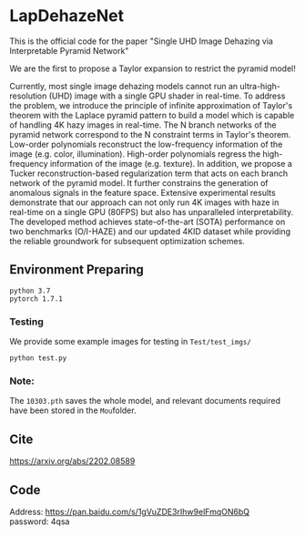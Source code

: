 # LapDehazeNet

This is the official code for the paper "Single UHD Image Dehazing via Interpretable Pyramid Network"

We are the first to propose a Taylor expansion to restrict the pyramid model!

Currently, most single image dehazing models cannot run an ultra-high-resolution (UHD) image with a single GPU shader in real-time. To address the problem, we introduce the principle of infinite approximation of Taylor's theorem with the Laplace pyramid pattern to build a model which is capable of handling 4K hazy images in real-time. The N branch networks of the pyramid network correspond to the N constraint terms in Taylor's theorem. Low-order polynomials reconstruct the low-frequency information of the image (e.g. color, illumination). High-order polynomials regress the high-frequency information of the image (e.g. texture). In addition, we propose a Tucker reconstruction-based regularization term that acts on each branch network of the pyramid model. It further constrains the generation of anomalous signals in the feature space. Extensive experimental results demonstrate that our approach can not only run 4K images with haze in real-time on a single GPU (80FPS) but also has unparalleled interpretability. The developed method achieves state-of-the-art (SOTA) performance on two benchmarks (O/I-HAZE) and our updated 4KID dataset while providing the reliable groundwork for subsequent optimization schemes.

## Environment Preparing

```
python 3.7
pytorch 1.7.1
```

### Testing

We provide some example images for testing in `Test/test_imgs/`

```
python test.py
```

### Note:

The `10303.pth` saves the whole model, and relevant documents required have been stored in the `Mou`folder.

## Cite

https://arxiv.org/abs/2202.08589

## Code

Address:  https://pan.baidu.com/s/1gVuZDE3rIhw9elFmqON6bQ  
password: 4qsa 


